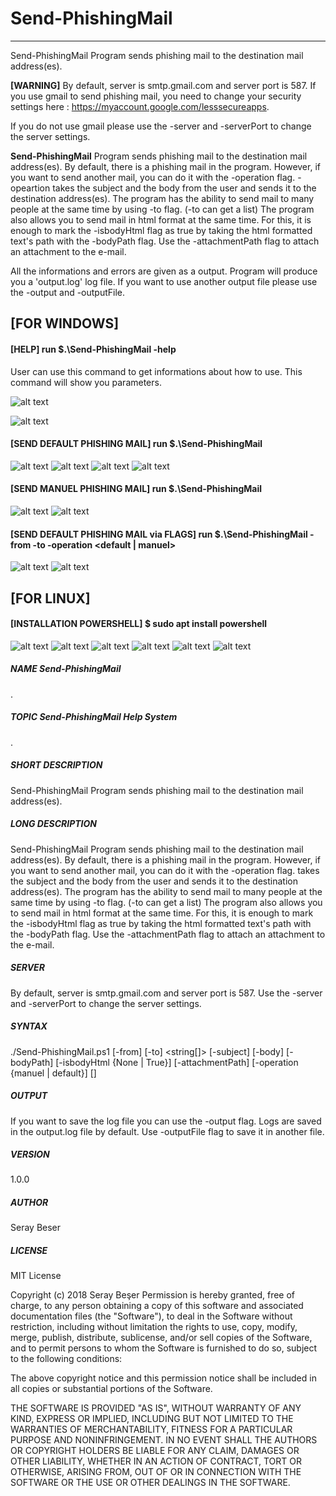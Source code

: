 # Send-PhishingMail 
----------------------------------------------------------------------------------------------------------------------

Send-PhishingMail Program sends phishing mail to the destination mail address(es).

__[WARNING]__ By default, server is smtp.gmail.com and server port is 587. If you use gmail to send phishing mail, you need to change your security settings here : https://myaccount.google.com/lesssecureapps.

If you do not use gmail please use the -server and -serverPort to change the server settings.

__Send-PhishingMail__ Program sends phishing mail to the  destination mail address(es). By default, there is a phishing mail in the program. However, if you want to send another mail, you can do it with the -operation flag. -opeartion <manuel> takes the  subject and the body from the user and sends it to the destination address(es). The program  has the ability to send mail to many people at the same time by using -to flag. (-to can get a list) The program also allows you to send mail in html format at the same time. For this, it is enough to mark the -isbodyHtml flag as true by taking the html formatted text's path with the -bodyPath flag. Use the -attachmentPath flag to attach an attachment to the e-mail.

All the informations and errors are given as a output. Program will produce you a 'output.log' log file. If you want to use another output file please use the -output and -outputFile.

## [FOR WINDOWS] 

#### [HELP] run $.\Send-PhishingMail -help

User can use this command to get informations about how to use. This command will show you parameters.

 ![alt text](https://github.com/SerayBeser/powershell-scripts/blob/master/screenshots/7.png)
 
 ![alt text](https://github.com/SerayBeser/powershell-scripts/blob/master/screenshots/8.png)

#### [SEND DEFAULT PHISHING MAIL] run $.\Send-PhishingMail

 ![alt text](https://github.com/SerayBeser/powershell-scripts/blob/master/screenshots/1.png)
 ![alt text](https://github.com/SerayBeser/powershell-scripts/blob/master/screenshots/2.png)
 ![alt text](https://github.com/SerayBeser/powershell-scripts/blob/master/screenshots/3.png)
 ![alt text](https://github.com/SerayBeser/powershell-scripts/blob/master/screenshots/4.png)

#### [SEND MANUEL PHISHING MAIL] run $.\Send-PhishingMail

 ![alt text](https://github.com/SerayBeser/powershell-scripts/blob/master/screenshots/5.png)
 ![alt text](https://github.com/SerayBeser/powershell-scripts/blob/master/screenshots/6.png)

#### [SEND DEFAULT PHISHING MAIL via FLAGS] run $.\Send-PhishingMail -from <from> -to <to> -operation <default | manuel>

 ![alt text](https://github.com/SerayBeser/powershell-scripts/blob/master/screenshots/9.png)
 ![alt text](https://github.com/SerayBeser/powershell-scripts/blob/master/screenshots/10.png)

## [FOR LINUX] 

#### [INSTALLATION POWERSHELL] $ sudo apt install powershell

 ![alt text](https://github.com/SerayBeser/powershell-scripts/blob/master/screenshots/a1.png)
 ![alt text](https://github.com/SerayBeser/powershell-scripts/blob/master/screenshots/a2.png)
 ![alt text](https://github.com/SerayBeser/powershell-scripts/blob/master/screenshots/a3.png)
 ![alt text](https://github.com/SerayBeser/powershell-scripts/blob/master/screenshots/a4.png)
 ![alt text](https://github.com/SerayBeser/powershell-scripts/blob/master/screenshots/a5.png)
 ![alt text](https://github.com/SerayBeser/powershell-scripts/blob/master/screenshots/a6.png)



##### NAME	Send-PhishingMail

.

##### TOPIC	Send-PhishingMail Help System

.

##### SHORT DESCRIPTION	

Send-PhishingMail Program sends phishing mail to the destination mail address(es).

##### LONG DESCRIPTION	

Send-PhishingMail Program sends phishing mail to the 
destination mail address(es). By default, there is a phishing mail in the program. However, 
if you want to send another mail, you can do it with the -operation flag. <manuel> takes the 
subject and the body from the user and sends it to the destination address(es). The program 
has the ability to send mail to many people at the same time by using -to flag. (-to can get 
a list) The program also allows you to send mail in html format at the same time. For this, 
it is enough to mark the -isbodyHtml flag as true by taking the html formatted text's path 
with the -bodyPath flag. Use the -attachmentPath flag to attach an attachment to the e-mail.

##### SERVER
	
By default, server is smtp.gmail.com and server port is 587. 
Use the -server and -serverPort to change the server settings.

##### SYNTAX	

./Send-PhishingMail.ps1 [-from] <string> [-to] <string[]> [-subject] <string> 
[-body] <string> [-bodyPath] <string> [-isbodyHtml {None | True}] 
[-attachmentPath] <string> [-operation {manuel | default}]  [<CommonParameters>]
	
##### OUTPUT

If you want to save the log file you can use the -output flag. Logs are saved in the 
output.log file by default. Use -outputFile flag to save it in another file.

##### VERSION	
	
1.0.0
	
##### AUTHOR	
	
Seray Beser
	
##### LICENSE

MIT License

Copyright (c) 2018 Seray Beşer
Permission is hereby granted, free of charge, to any person obtaining a copy of this software
and associated documentation files (the "Software"), to deal in the Software without	
restriction, including without limitation the rights to use, copy, modify, merge, publish,
distribute, sublicense, and/or sell copies of the Software, and to permit persons to whom the
Software is furnished to do so, subject to the following conditions:

The above copyright notice and this permission notice shall be included in all copies or 
substantial portions of the Software.

THE SOFTWARE IS PROVIDED "AS IS", WITHOUT WARRANTY OF ANY KIND, EXPRESS OR IMPLIED, 
INCLUDING BUT NOT LIMITED TO THE WARRANTIES OF MERCHANTABILITY, FITNESS FOR A PARTICULAR 
PURPOSE AND NONINFRINGEMENT. IN NO EVENT SHALL THE AUTHORS OR COPYRIGHT HOLDERS BE LIABLE FOR 
ANY CLAIM, DAMAGES OR OTHER LIABILITY, WHETHER IN AN ACTION OF CONTRACT, TORT OR OTHERWISE, 
ARISING FROM, OUT OF OR IN CONNECTION WITH THE SOFTWARE OR THE USE OR OTHER DEALINGS IN THE 
SOFTWARE.

	

